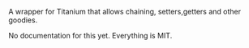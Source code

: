 A wrapper for Titanium that allows chaining, setters,getters and other goodies.


No documentation for this yet.
Everything is MIT.
